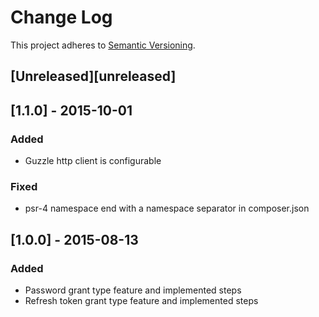 # Change Log
This project adheres to [Semantic Versioning](http://semver.org/).

## [Unreleased][unreleased]

## [1.1.0] - 2015-10-01
### Added
- Guzzle http client is configurable
### Fixed
- psr-4 namespace end with a namespace separator in composer.json

## [1.0.0] - 2015-08-13
### Added
- Password grant type feature and implemented steps
- Refresh token grant type feature and implemented steps